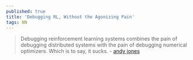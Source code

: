 ```yaml
---
published: true
title: 'Debugging RL, Without the Agonizing Pain'
tags: NN
---
```

> Debugging reinforcement learning systems combines the pain of debugging distributed systems with the pain of debugging numerical optimizers. Which is to say, it sucks. -  [andy jones](https://andyljones.com/posts/rl-debugging.html)
